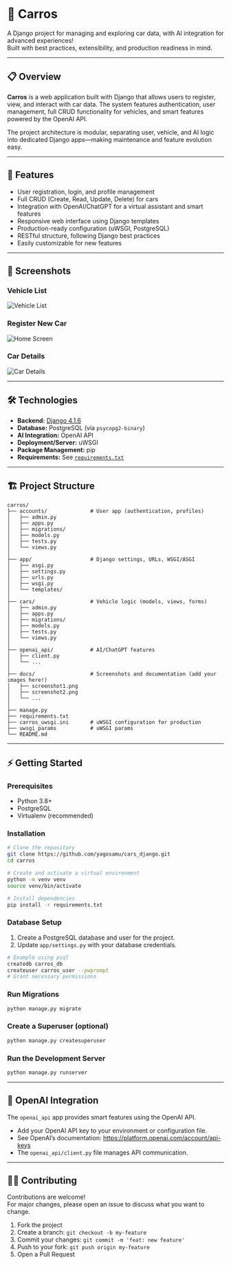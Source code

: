 # 🚗 Carros

A Django project for managing and exploring car data, with AI integration for advanced experiences!  
Built with best practices, extensibility, and production readiness in mind.

---

## 📋 Overview

**Carros** is a web application built with Django that allows users to register, view, and interact with car data. The system features authentication, user management, full CRUD functionality for vehicles, and smart features powered by the OpenAI API.

The project architecture is modular, separating user, vehicle, and AI logic into dedicated Django apps—making maintenance and feature evolution easy.

---

## 🚀 Features

- User registration, login, and profile management
- Full CRUD (Create, Read, Update, Delete) for cars
- Integration with OpenAI/ChatGPT for a virtual assistant and smart features
- Responsive web interface using Django templates
- Production-ready configuration (uWSGI, PostgreSQL)
- RESTful structure, following Django best practices
- Easily customizable for new features

---

## 📸 Screenshots

### Vehicle List
![Vehicle List](images/ss2.png)

### Register New Car
![Home Screen](images/ss1.png)

### Car Details
![Car Details](images/ss3.png)


---

## 🛠️ Technologies

- **Backend:** [Django 4.1.6](https://www.djangoproject.com/)
- **Database:** PostgreSQL (via `psycopg2-binary`)
- **AI Integration:** OpenAI API
- **Deployment/Server:** uWSGI
- **Package Management:** pip
- **Requirements:** See [`requirements.txt`](requirements.txt)

---

## 🏗️ Project Structure

```
carros/
├── accounts/              # User app (authentication, profiles)
│   ├── admin.py
│   ├── apps.py
│   ├── migrations/
│   ├── models.py
│   ├── tests.py
│   └── views.py
│
├── app/                   # Django settings, URLs, WSGI/ASGI
│   ├── asgi.py
│   ├── settings.py
│   ├── urls.py
│   ├── wsgi.py
│   └── templates/
│
├── cars/                  # Vehicle logic (models, views, forms)
│   ├── admin.py
│   ├── apps.py
│   ├── migrations/
│   ├── models.py
│   ├── tests.py
│   └── views.py
│
├── openai_api/            # AI/ChatGPT features
│   ├── client.py
│   └── ...
│
├── docs/                  # Screenshots and documentation (add your images here!)
│   ├── screenshot1.png
│   ├── screenshot2.png
│   └── ...
│
├── manage.py
├── requirements.txt
├── carros_uwsgi.ini       # uWSGI configuration for production
├── uwsgi_params           # uWSGI params
└── README.md
```

---

## ⚡ Getting Started

### Prerequisites

- Python 3.8+
- PostgreSQL
- Virtualenv (recommended)

### Installation

```bash
# Clone the repository
git clone https://github.com/yagosamu/cars_django.git
cd carros

# Create and activate a virtual environment
python -m venv venv
source venv/bin/activate

# Install dependencies
pip install -r requirements.txt
```

### Database Setup

1. Create a PostgreSQL database and user for the project.
2. Update `app/settings.py` with your database credentials.

```bash
# Example using psql
createdb carros_db
createuser carros_user --pwprompt
# Grant necessary permissions
```

### Run Migrations

```bash
python manage.py migrate
```

### Create a Superuser (optional)

```bash
python manage.py createsuperuser
```

### Run the Development Server

```bash
python manage.py runserver
```

---

## 🤖 OpenAI Integration

The `openai_api` app provides smart features using the OpenAI API.

- Add your OpenAI API key to your environment or configuration file.
- See OpenAI’s documentation: https://platform.openai.com/account/api-keys
- The `openai_api/client.py` file manages API communication.

---

## 🧑‍💻 Contributing

Contributions are welcome!  
For major changes, please open an issue to discuss what you want to change.

1. Fork the project
2. Create a branch: `git checkout -b my-feature`
3. Commit your changes: `git commit -m 'feat: new feature'`
4. Push to your fork: `git push origin my-feature`
5. Open a Pull Request

